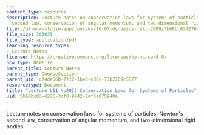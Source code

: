 ```yaml
---
content_type: resource
description: Lecture notes on conservation laws for systems of particles, Newton's
  second law, conservation of angular momentum, and two-dimensional rigid bodies.
file: /ol-ocw-studio-app/courses/16-07-dynamics-fall-2009/5b68bc0342763cf099422af5a075940a_MIT16_07F09_Lec11.pdf
file_size: 303035
file_type: application/pdf
learning_resource_types:
- Lecture Notes
license: https://creativecommons.org/licenses/by-nc-sa/4.0/
ocw_type: OCWFile
parent_title: Lecture Notes
parent_type: CourseSection
parent_uid: c74de568-7f12-1be8-c80c-73b2269c3877
resourcetype: Document
title: "Lecture L11 \u2013 Conservation Laws for Systems of Particles"
uid: 5b68bc03-4276-3cf0-9942-2af5a075940a
---
```

Lecture notes on conservation laws for systems of particles, Newton's second law, conservation of angular momentum, and two-dimensional rigid bodies.